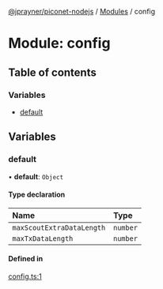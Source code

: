 [@jprayner/piconet-nodejs](../README.md) / [Modules](../modules.md) / config

# Module: config

## Table of contents

### Variables

- [default](config.md#default)

## Variables

### default

• **default**: `Object`

#### Type declaration

| Name | Type |
| :------ | :------ |
| `maxScoutExtraDataLength` | `number` |
| `maxTxDataLength` | `number` |

#### Defined in

[config.ts:1](https://github.com/jprayner/piconet/blob/55ff188/driver/nodejs/src/config.ts#L1)
